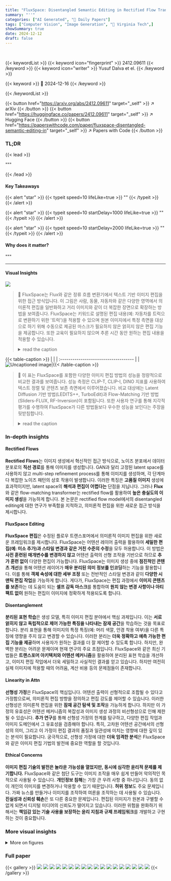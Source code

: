 ```yaml
---
title: "FluxSpace: Disentangled Semantic Editing in Rectified Flow Transformers"
summary: "''"
categories: ["AI Generated", "🤗 Daily Papers"]
tags: ["Computer Vision", "Image Generation", "🏢 Virginia Tech",]
showSummary: true
date: 2024-12-12
draft: false
---
```


<br>

{{< keywordList >}}
{{< keyword icon="fingerprint" >}} 2412.09611 {{< /keyword >}}
{{< keyword icon="writer" >}} Yusuf Dalva et el. {{< /keyword >}}
 
{{< keyword >}} 🤗 2024-12-16 {{< /keyword >}}
 
{{< /keywordList >}}

{{< button href="https://arxiv.org/abs/2412.09611" target="_self" >}}
↗ arXiv
{{< /button >}}
{{< button href="https://huggingface.co/papers/2412.09611" target="_self" >}}
↗ Hugging Face
{{< /button >}}
{{< button href="https://paperswithcode.com/paper/fluxspace-disentangled-semantic-editing-in" target="_self" >}}
↗ Papers with Code
{{< /button >}}




### TL;DR


{{< lead >}}

"""

{{< /lead >}}


#### Key Takeaways

{{< alert "star" >}}
{{< typeit speed=10 lifeLike=true >}} "" {{< /typeit >}}
{{< /alert >}}

{{< alert "star" >}}
{{< typeit speed=10 startDelay=1000 lifeLike=true >}} "" {{< /typeit >}}
{{< /alert >}}

{{< alert "star" >}}
{{< typeit speed=10 startDelay=2000 lifeLike=true >}} "" {{< /typeit >}}
{{< /alert >}}

#### Why does it matter?
"""

------
#### Visual Insights



![](https://arxiv.org/html/2412.09611/x2.png)

> 🔼 FluxSpace는 Flux와 같은 정류 흐름 변환기에서 텍스트 기반 이미지 편집을 위한 접근 방식입니다. 이 그림은 사람, 동물, 자동차와 같은 다양한 영역에서 의미론적 편집을 일반화하고 거리 이미지와 같이 더 복잡한 장면으로 확장하는 방법을 보여줍니다. FluxSpace는 키워드로 설명된 편집 내용(예: 자동차를 트럭으로 변환하기 위한 '트럭')을 적용할 수 있으며 원본 이미지에서 특정 측면을 대상으로 하기 위해 수동으로 제공된 마스크가 필요하지 않은 얽히지 않은 편집 기능을 제공합니다. 또한 교육이 필요하지 않으며 추론 시간 동안 원하는 편집 내용을 적용할 수 있습니다.
> <details>
> <summary>read the caption</summary>
> Figure 1: FluxSpace. We propose a text-guided image editing approach on rectified flow transformers [14], such as Flux. Our method can generalize to semantic edits on different domains such as humans, animals, cars, and extends to even more complex scenes such as an image of a street (third row, first example). FluxSpace can apply edits described as keywords (e.g. “truck” for transforming a car into a truck) and offers disentangled editing capabilities that do not require manually provided masks to target a specific aspect in the original image. In addition, our method does not require any training and can apply the desired edit during inference time.
> </details>





{{< table-caption >}}
|                                       | 
| :------------------------------------ | 
| ![Uncaptioned image](https://arxiv.org/html/2412.09611/x1.png)|{{< /table-caption >}}

> 🔼 이 표는 FluxSpace를 포함한 다양한 이미지 편집 방법의 성능을 정량적으로 비교한 결과를 보여줍니다. 성능 측정은 CLIP-T, CLIP-I, DINO 지표를 사용하여 텍스트 정렬 및 콘텐츠 보존 측면에서 이루어졌습니다. 비교 대상에는 Latent Diffusion 기반 방법(LEDITS++, TurboEdit)과 Flow-Matching 기반 방법(Sliders-FLUX, RF-Inversion)이 포함됩니다. 또한 사용자 연구를 통해 지각적 평가를 수행하여 FluxSpace가 다른 방법들보다 우수한 성능을 보인다는 주장을 뒷받침합니다.
> <details>
> <summary>read the caption</summary>
> Table 1: Quantitative Results. We quantitatively measure the editing performance of our method over competing approaches both in terms of text alignment using CLIP-T [34], and content preservation using CLIP-I [34] and DINO [7] metrics where higher is better for all metrics. We compare our method with both latent diffusion [6, 11], and flow-matching-based approaches [16, 37]. Overall, our method strikes a good balance in terms of alignment with the editing prompt and content preservation. Supplementary to these metrics, we also present a user study as a perceptual evaluation that aligns with our claims regarding edit performance, where our method outperforms the competing approaches.
> </details>





### In-depth insights


#### Rectified Flows
**Rectified Flows**는 이미지 생성에서 혁신적인 접근 방식으로, 노이즈 분포에서 데이터 분포로의 **직선 경로**를 통해 이미지를 생성합니다. GAN과 달리 고정된 latent space를 사용하지 않고 multi-step refinement process를 통해 이미지를 생성하며, 각 단계마다 복잡한 노이즈 패턴의 상호 작용이 발생합니다. 이러한 특징은 **고품질 이미지** 생성에 효과적이지만, latent space의 **해석과 편집이 어렵다는** 단점을 지닙니다. 그러나 **Flux**와 같은 flow-matching transformer는 rectified flow를 활용하여 **높은 충실도의 이미지 생성**을 가능하게 합니다. 본 논문은 rectified flow model에서의 disentangled editing에 대한 연구가 부족함을 지적하고, 의미론적 편집을 위한 새로운 접근 방식을 제시합니다.

#### FluxSpace Editing
**FluxSpace 편집**은 수정된 플로우 트랜스포머에서 의미론적 이미지 편집을 위한 새로운 프레임워크를 제시합니다. FluxSpace는 어텐션 레이어 출력을 활용하여 **세밀한 편집(예: 미소 추가)과 스타일 변경과 같은 거친 수준의 수정**을 모두 허용합니다. 이 방법은 **사전 훈련된 매개변수를 변경하지 않고** 어텐션 출력의 선형 조작을 기반으로 하므로 **추가 훈련 없이** 다양한 편집이 가능합니다. FluxSpace는 이미지 생성 중에 **점진적인 콘텐츠 개선**을 통해 어텐션 레이어가 **매우 분리된 의미 정보를 인코딩**하는 기능을 활용합니다. 이를 통해 **객체 속성에 대한 세부 조정** 또는 전반적인 스타일 변경과 같이 **다양한 시맨틱 편집 작업**을 가능하게 합니다. 게다가, FluxSpace는 편집 과정에서 **이미지 콘텐츠를 보존**하는 데 도움이 되는 **셀프 감독 마스크**를 통합하여 **원치 않는 변경 사항이나 아티팩트 없이** 원하는 편집이 이미지에 정확하게 적용되도록 합니다.

#### Disentanglement
**분리된 표현 학습**은 생성 모델, 특히 이미지 편집 분야에서 핵심 과제입니다. 이는 **서로 얽히지 않고 독립적으로 제어 가능한 특징을 나타내는 잠재 공간**을 학습하는 것을 목표로 합니다. 분리 표현을 통해 이미지의 특정 특징(예: 머리 색깔, 안경 착용 여부)을 다른 특징에 영향을 주지 않고 변경할 수 있습니다. 이러한 분리는 **더욱 정확하고 예측 가능한 편집 기능을 제공**하며 사용자가 원하는 결과를 더 잘 제어할 수 있도록 합니다. 하지만, 완벽한 분리는 어려운 문제이며 현재 연구의 주요 초점입니다. FluxSpace와 같은 최신 기법들은 **트랜스포머 아키텍처와 어텐션 메커니즘**을 활용하여 분리된 표현 학습을 개선하고, 이미지 편집 작업에서 더욱 세밀하고 사실적인 결과를 얻고 있습니다. 하지만 여전히 실제 이미지에 적용할 때의 어려움, 계산 비용 등의 문제점들이 존재합니다.

#### Linearity in Attn
**선형성 가정**은 FluxSpace의 핵심입니다. 어텐션 출력이 선형적으로 조합될 수 있다고 가정함으로써, 의미론적 편집 방향을 정의하고 편집 강도를 제어할 수 있습니다. 이러한 선형성은 의미론적 편집을 위한 **잠재 공간 탐색 및 조작**을 가능하게 합니다. 하지만 이 가정의 유효성은 어텐션 메커니즘의 복잡성과 이미지 생성 과정의 비선형성으로 인해 제한될 수 있습니다. **추가 연구**를 통해 선형성 가정의 한계를 탐구하고, 다양한 편집 작업과 이미지 도메인에서 그 유효성을 검증해야 합니다. 특히, 고차원 어텐션 공간에서의 선형성의 의미, 그리고 이 가정이 편집 결과의 품질과 일관성에 미치는 영향에 대한 깊이 있는 분석이 필요합니다. 궁극적으로, 선형성 가정에 대한 **더욱 엄격한 분석**은 FluxSpace와 같은 이미지 편집 기법의 발전에 중요한 역할을 할 것입니다.

#### Ethical Concerns
**이미지 편집 기술의 발전은 놀라운 가능성을 열었지만, 동시에 심각한 윤리적 문제를 제기합니다.** FluxSpace와 같은 첨단 도구는 이미지 조작을 매우 쉽게 만들어 악의적인 목적으로 사용될 수 있습니다. **개인정보 침해**는 가장 큰 우려 사항 중 하나입니다. 동의 없이 개인의 이미지를 변경하거나 악용할 수 있기 때문입니다. **허위 정보**도 주요 문제입니다. 가짜 뉴스를 만들거나 이미지를 조작하여 여론을 조작하는 데 사용될 수 있습니다. **진실성과 신뢰성 훼손**은 또 다른 중요한 문제입니다. 편집된 이미지가 원본과 구별할 수 없게 되면서 디지털 미디어의 신뢰도가 떨어지고 있습니다. 이러한 위험을 완화하기 위해서는 **책임감 있는 기술 사용을 보장하는 윤리 지침과 규제 프레임워크**를 개발하고 구현하는 것이 중요합니다.


### More visual insights

<details>
<summary>More on figures
</summary>


![](https://arxiv.org/html/2412.09611/x3.png)

> 🔼 FluxSpace 프레임워크는 Flux의 결합 트랜스포머 블록 내에서 이중 레벨 편집 체계를 도입하여 거친 시각 편집과 세밀한 시각 편집을 가능하게 합니다. 거친 편집은 스타일 변경과 같은 전역적 변경을 허용하며, 기본 조건(c_pool)과 편집 조건(c_e,pool)의 풀링된 표현과 스케일 λ_coarse로 제어됩니다(a). 세밀한 편집의 경우, 기본, 이전 및 편집 주의 출력을 사용하는 선형 편집 체계가 정의되며, 스케일 λ_fine에 의해 안내됩니다(b). 이 유연한 디자인을 통해 프레임워크는 선형으로 조정 가능한 스케일을 사용하여 거친 레벨과 세밀한 레벨 편집을 모두 수행할 수 있습니다.
> <details>
> <summary>read the caption</summary>
> Figure 2: FluxSpace Framework. The FluxSpace framework introduces a dual-level editing scheme within the joint transformer blocks of Flux, enabling coarse and fine-grained visual editing. Coarse editing operates on pooled representations of base (cp⁢o⁢o⁢lsubscript𝑐𝑝𝑜𝑜𝑙c_{pool}italic_c start_POSTSUBSCRIPT italic_p italic_o italic_o italic_l end_POSTSUBSCRIPT) and edit (ce,p⁢o⁢o⁢lsubscript𝑐𝑒𝑝𝑜𝑜𝑙c_{e,pool}italic_c start_POSTSUBSCRIPT italic_e , italic_p italic_o italic_o italic_l end_POSTSUBSCRIPT) conditions, allowing global changes like stylization, controlled by the scale λc⁢o⁢a⁢r⁢s⁢esubscript𝜆𝑐𝑜𝑎𝑟𝑠𝑒\lambda_{coarse}italic_λ start_POSTSUBSCRIPT italic_c italic_o italic_a italic_r italic_s italic_e end_POSTSUBSCRIPT (a). For fine-grained editing, we define a linear editing scheme using base, prior, and edit attention outputs, guided by scale λf⁢i⁢n⁢esubscript𝜆𝑓𝑖𝑛𝑒\lambda_{fine}italic_λ start_POSTSUBSCRIPT italic_f italic_i italic_n italic_e end_POSTSUBSCRIPT (b). With this flexible design, our framework is both able to perform coarse-level and fine-grained editing, with a linearly adjustable scale.
> </details>



![](https://arxiv.org/html/2412.09611/x4.png)

> 🔼 이 그림은 FluxSpace의 얼굴 편집에 대한 정성적 결과를 보여줍니다. FluxSpace는 안경 추가와 같은 세밀한 편집부터 만화 스타일과 같은 이미지 전체 구조의 변경까지 다양한 편집을 수행할 수 있습니다. FluxSpace는 얽히지 않은 표현을 사용하여 이미지 편집을 수행하므로 원본 이미지의 속성을 유지하면서 다양한 속성을 정확하게 편집할 수 있습니다. 그림에서 첫 번째 행은 안경, 선글라스, 수염, 미소, 놀란 표정과 같은 세밀한 얼굴 편집 결과를 보여줍니다. 두 번째 행은 나이, 성별, 과체중, 광대 분장, 만화 스타일, 3D 만화 스타일과 같이 이미지 전체 구조를 변경하는 편집 결과를 보여줍니다.
> <details>
> <summary>read the caption</summary>
> Figure 3: Qualitative Results on Face Editing. Our method can perform a variety of edits from fine-grained face editing (e.g. adding eyeglasses) to changes over the overall structure of the image (e.g. comics style). As our method utilizes disentangled representations to perform image editing, we can precisely edit a variety of attributes while preserving the properties of the original image.
> </details>



![](https://arxiv.org/html/2412.09611/x5.png)

> 🔼 이 그림은 FluxSpace의 이미지 편집 능력을 다른 최첨단 방법들과 질적으로 비교한 결과를 보여줍니다. 비교 대상에는 LEDITS++, TurboEdit, Sliders-FLUX, RF-Inversion이 포함되며, '미소', '안경', '나이'와 같은 다양한 편집 작업에 대한 질적 결과가 제시되어 있습니다. FluxSpace는 편집된 이미지가 의미적으로 정확할 뿐만 아니라 입력 이미지의 원래 특징을 잘 유지하는 측면에서 다른 방법들보다 우수함을 보여줍니다.
> <details>
> <summary>read the caption</summary>
> Figure 4: Qualitative Comparisons. We compare our method both with latent diffusion-based approaches (LEDITS++ [6] and TurboEdit [11]) and flow-based methods (Sliders-FLUX [16] and RF-Inversion [37]) in terms of their disentangled editing capabilities. We present qualitative results for smile, eyeglasses, and age edits where our method succeeds over competing methods in both reflecting the semantic and preserving the input identity.
> </details>



![](https://arxiv.org/html/2412.09611/x6.png)

> 🔼 이 그림은 FluxSpace를 실제 이미지 편집에 적용한 결과를 보여줍니다. RF-Inversion[37]의 역변환 방식을 활용하여 FluxSpace를 실제 이미지에 적용했습니다. 그림에서 볼 수 있듯이, 동일한 역변환 설정을 사용하는 기준 접근 방식과 비교했을 때 FluxSpace는 나이, 성별과 같은 편집에서 향상된 분리 성능을 보입니다. 즉, 원하지 않는 부분의 변경 없이 원하는 편집만 적용됩니다.
> <details>
> <summary>read the caption</summary>
> Figure 5: Real Image Editing. By integrating FluxSpace on the inversion approach proposed by RF-Inversion [37], we extend our method for real image editing task. As we show qualitatively, our method achieves improved disentanglement over the performed edits compared to the baseline approach, where we use identical hyperparameters for the inversion task on both approaches.
> </details>



![](https://arxiv.org/html/2412.09611/extracted/6065524/figs/user_study_setup.png)

> 🔼 이 그림은 FluxSpace 프레임워크 내에서 도입된 하이퍼파라미터에 대한 절제 연구 결과를 보여줍니다. 구체적으로는 거친 편집 스케일(λc⁢o⁢a⁢r⁢s⁢e), 세밀한 편집 스케일(λf⁢i⁢n⁢e), 마스킹 계수(τm) 및 편집 시작 시점(t)에 대한 절제 연구를 수행했습니다. 모든 절제 연구에 대해 지정된 하이퍼파라미터 값을 변경하면서 얻은 정성적 결과를 보고합니다.
> <details>
> <summary>read the caption</summary>
> Figure 6: Ablation Study. We present ablations over the hyperparameters introduced within the FluxSpace framework. Specifically, we perform ablations on coarse editing scale λc⁢o⁢a⁢r⁢s⁢esubscript𝜆𝑐𝑜𝑎𝑟𝑠𝑒\lambda_{coarse}italic_λ start_POSTSUBSCRIPT italic_c italic_o italic_a italic_r italic_s italic_e end_POSTSUBSCRIPT, fine-grained editing scale λf⁢i⁢n⁢esubscript𝜆𝑓𝑖𝑛𝑒\lambda_{fine}italic_λ start_POSTSUBSCRIPT italic_f italic_i italic_n italic_e end_POSTSUBSCRIPT, masking coefficient τmsubscript𝜏𝑚\tau_{m}italic_τ start_POSTSUBSCRIPT italic_m end_POSTSUBSCRIPT and timestep t𝑡titalic_t when the editing is initiated. For all ablations, we report qualitative results for changing values of the specified hyperparameters.
> </details>



![](https://arxiv.org/html/2412.09611/x7.png)

> 🔼 사용자 연구 설정: 편집되지 않은 이미지와 편집된 이미지 쌍을 사용하여 사용자 연구를 진행합니다. 각 편집 방법에 대해 편집이 적용되지 않은 원본 이미지와 편집된 이미지를 제공하고 사용자에게 1에서 5까지의 척도로 편집을 평가하도록 요청합니다. 사용자에게 선호도를 묻는 리커트 척도에서 1은 만족스럽지 않은 편집, 5는 만족스러운 편집에 해당합니다. 그림에서 왼쪽은 '웃지 않는' 원본 이미지이고, 오른쪽은 '웃는' 편집 이미지입니다. 사용자는 편집된 이미지가 원본 이미지의 얼굴 특징(예: 헤어스타일, 수염, 옷)을 유지하면서 얼마나 잘 '웃음'을 반영하는지 1점(매우 아님)에서 5점(매우 그렇다)까지 평가합니다.
> <details>
> <summary>read the caption</summary>
> Figure 7: User Study Setup. We conduct our user study on unedited-edited image pairs. For each editing method, we provide the original image where the edit is not applied, with the edited image, and ask the users to rate the edit from a scale of 1-to-5. On the Likert scale that the users are asked to provide their preference on, 1 corresponds to unsatisfactory editing and 5 corresponds to a satisfactory edit.
> </details>



![](https://arxiv.org/html/2412.09611/x8.png)

> 🔼 이 그림은 FluxSpace가 다른 편복원 기반 이미지 편집 방법(Prompt2Prompt, PnP-Diffusion)과 비교하여 어떻게 disentangled 편집을 더 잘 수행하는지 보여주는 추가적인 정성적 비교 결과를 제공합니다. FluxSpace는 안경 추가 및 나이 변경과 같은 다양한 편집 작업에서 원본 이미지의 내용을 보존하면서 의미적으로 정확한 편집을 달성하는 반면, 비교 대상 방법들은 편집된 결과에서 아티팩트를 생성하거나 피사체의 정체성을 크게 변경하는 경향이 있습니다. 특히, 안경 편집의 경우 두 비교 대상 방법 모두 아티팩트가 발생하고, 나이 편집의 경우 피사체의 정체성이 크게 변경됩니다.
> <details>
> <summary>read the caption</summary>
> Figure 8: Additional Qualitative Comparisons. In addition to comparisons provided in the main paper, we provide additional comparisons with Prompt2Prompt [18] (with Null-Text Inversion [27]) and PnP-Diffusion [39], as Stable Diffusion based editing methods. As we demonstrate qualitatively, FluxSpace both achieves disentangled and semantically correct edits where competing methods contain artifacts in edited results (see the edit “Eyeglasses” for both methods), and significantly alter the subject identity (see “Age” edit).
> </details>



![](https://arxiv.org/html/2412.09611/x9.png)

> 🔼 이 그림은 FluxSpace의 성별 편집 결과를 보여줍니다. 남성에서 여성, 여성에서 남성으로의 변환을 성공적으로 수행하며, 인물 사진과 복잡한 장면 모두에서 편집 결과를 제공합니다. 얼굴 세부 사항을 유지하고 배경과 같은 편집과 무관한 부분을 보존하면서 원하는 편집만 수행합니다.
> <details>
> <summary>read the caption</summary>
> Figure 9: Gender Editing Results. We provide additional editing results for editing the gender semantics. As shown in the examples, our method succeeds in both male-to-female and female-to-male translations. We provide editing results on both portrait images, where our edits preserve the facial details, and edits on complex scenes where we succeed in only editing the human subject. Both in terms of preserving the identity of the subject and the background details, FluxSpace succeeds in the disentanglement editing task.
> </details>



![](https://arxiv.org/html/2412.09611/x10.png)

> 🔼 이 그림은 FluxSpace의 '선글라스 추가' 편집 기능에 대한 추가적인 정성적 결과를 보여줍니다. 인물 사진과 복잡한 장면 모두에서 사람 피사체에 대해 FluxSpace가 입력 마스크 없이도 편집이 적용되어야 할 위치를 정확하게 타겟팅하는 방법을 보여줍니다. 첫 번째 두 행은 사람 피사체가 이미지의 주요 초점인 경우를, 마지막 두 행은 사람 피사체가 장면의 일부인 경우를 나타냅니다. 두 경우 모두 FluxSpace는 원하는 편집을 수행하고 편집과 관련 없는 세부 정보를 보존하는 데 성공합니다.
> <details>
> <summary>read the caption</summary>
> Figure 10: Sunglasses Editing Results. We provide additional qualitative results for the edit “adding sunglasses”. As we demonstrate on human subjects in both portrait images and more complex scenes, our editing method can accurately target where the edit should be applied without any input mask. We show the editing capabilities of FluxSpace both in images where the human subject is the main focus of the image (first two rows) and with human subjects as a part of a scene (last two rows). In both cases, our method succeeds in performing the desired edit and preserving the edit-irrelevant details.
> </details>



![](https://arxiv.org/html/2412.09611/x11.png)

> 🔼 이 그림은 FluxSpace가 이미지의 전체적인 모습에 영향을 주는 추상적인 개념을 사용한 편집 결과를 보여줍니다. 첫 번째 행은 편집되지 않은 이미지의 구조를 해석하여 이미지 콘텐츠를 변경하는 편집(예: '벚꽃' 편집을 위한 배경의 나무)을 보여주고, 두 번째 행은 이미지의 스타일과 전체적인 모습을 변경하는 편집을 보여줍니다.
> <details>
> <summary>read the caption</summary>
> Figure 11: Conceptual Editing Results. We provide editing results with abstract concepts, that affect the overall appearance of the image. Our method succeeds in performing edits that alter the content of the image (top row) by being able to interpret the structures in the unedited image (e.g. the trees on the back for the edit “cherry blossom”) and can change the style and overall appearance of the image (bottom row).
> </details>



</details>






### Full paper

{{< gallery >}}
<img src="paper_images/1.png" class="grid-w50 md:grid-w33 xl:grid-w25" />
<img src="paper_images/2.png" class="grid-w50 md:grid-w33 xl:grid-w25" />
<img src="paper_images/3.png" class="grid-w50 md:grid-w33 xl:grid-w25" />
<img src="paper_images/4.png" class="grid-w50 md:grid-w33 xl:grid-w25" />
<img src="paper_images/5.png" class="grid-w50 md:grid-w33 xl:grid-w25" />
<img src="paper_images/6.png" class="grid-w50 md:grid-w33 xl:grid-w25" />
<img src="paper_images/7.png" class="grid-w50 md:grid-w33 xl:grid-w25" />
<img src="paper_images/8.png" class="grid-w50 md:grid-w33 xl:grid-w25" />
<img src="paper_images/9.png" class="grid-w50 md:grid-w33 xl:grid-w25" />
<img src="paper_images/10.png" class="grid-w50 md:grid-w33 xl:grid-w25" />
<img src="paper_images/11.png" class="grid-w50 md:grid-w33 xl:grid-w25" />
<img src="paper_images/12.png" class="grid-w50 md:grid-w33 xl:grid-w25" />
<img src="paper_images/13.png" class="grid-w50 md:grid-w33 xl:grid-w25" />
<img src="paper_images/14.png" class="grid-w50 md:grid-w33 xl:grid-w25" />
<img src="paper_images/15.png" class="grid-w50 md:grid-w33 xl:grid-w25" />
<img src="paper_images/16.png" class="grid-w50 md:grid-w33 xl:grid-w25" />
<img src="paper_images/17.png" class="grid-w50 md:grid-w33 xl:grid-w25" />
<img src="paper_images/18.png" class="grid-w50 md:grid-w33 xl:grid-w25" />
{{< /gallery >}}